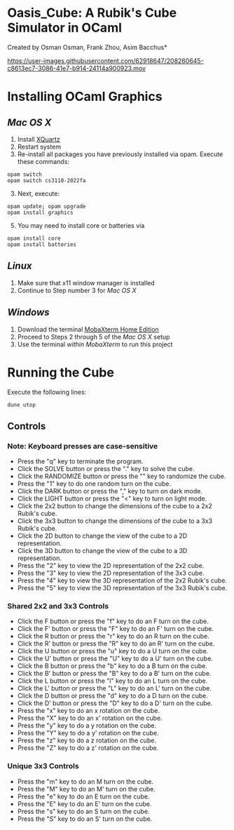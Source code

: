 # Oasis_Cube: A Rubik's Cube Simulator in OCaml
Created by Osman Osman, Frank Zhou, Asim Bacchus*

https://user-images.githubusercontent.com/62918647/208260645-c8613ec7-3086-41e7-b914-24114a900923.mov


# **Installing OCaml Graphics**
## *Mac OS X*
1. Install [XQuartz](https://www.xquartz.org/)
2. Restart system
3. Re-install all packages you have previously installed via opam. Execute these commands:
```
opam switch
opam switch cs3110-2022fa
```
3. Next, execute:
```
opam update; opam upgrade
opam install graphics
```
5. You may need to install core or batteries via 
```
opam install core
opam install batteries
```

## *Linux*
1. Make sure that x11 window manager is installed
2. Continue to Step number 3 for *Mac OS X*

## *Windows*
1. Download the terminal [MobaXterm Home Edition](https://mobaxterm.mobatek.net/download.html)
2. Proceed to Steps 2 through 5 of the *Mac OS X* setup
3. Use the terminal *within MobaXterm* to run this project

# **Running the Cube**
Execute the following lines:
```
dune utop
```
## **Controls**
### Note: Keyboard presses are case-sensitive 
- Press the "q" key to terminate the program. 
- Click the SOLVE button or press the "." key to solve the cube. 
- Click the RANDOMIZE button or press the "\" key to randomize the cube. 
- Press the "1" key to do one random turn on the cube. 
- Click the DARK button or press the "," key to turn on dark mode. 
- Click the LIGHT button or press the "<" key to turn on light mode. 
- Click the 2x2 button to change the dimensions of the cube to a 2x2 Rubik's cube. 
- Click the 3x3 button to change the dimensions of the cube to a 3x3 Rubik's cube. 
- Click the 2D button to change the view of the cube to a 2D representation. 
- Click the 3D button to change the view of the cube to a 3D representation. 
- Press the "2" key to view the 2D representation of the 2x2 cube. 
- Press the "3" key to view the 2D representation of the 3x3 cube. 
- Press the "4" key to view the 3D representation of the 2x2 Rubik's cube. 
- Press the "5" key to view the 3D representation of the 3x3 Rubik's cube. 

### Shared 2x2 and 3x3 Controls 
- Click the F button or press the "f" key to do an F turn on the cube. 
- Click the F' button or press the "F" key to do an F' turn on the cube.
- Click the R button or press the "r" key to do an R turn on the cube. 
- Click the R' button or press the "R" key to do an R' turn on the cube. 
- Click the U button or press the "u" key to do a U turn on the cube. 
- Click the U' button or press the "U" key to do a U' turn on the cube. 
- Click the B button or press the "b" key to do a B turn on the cube. 
- Click the B' button or press the "B" key to do a B' turn on the cube. 
- Click the L button or press the "l" key to do an L turn on the cube. 
- Click the L' button or press the "L" key to do an L' turn on the cube. 
- Click the D button or press the "d" key to do a D turn on the cube. 
- Click the D' button or press the "D" key to do a D' turn on the cube. 
- Press the "x" key to do an x rotation on the cube. 
- Press the "X" key to do an x' rotation on the cube. 
- Press the "y" key to do a y rotation on the cube. 
- Press the "Y" key to do a y' rotation on the cube. 
- Press the "z" key to do a z rotation on the cube. 
- Press the "Z" key to do a z' rotation on the cube. 

### Unique 3x3 Controls 
- Press the "m" key to do an M turn on the cube.
- Press the "M" key to do an M' turn on the cube. 
- Press the "e" key to do an E turn on the cube.
- Press the "E" key to do an E' turn on the cube.
- Press the "s" key to do an S turn on the cube. 
- Press the "S" key to do an S' turn on the cube. 
